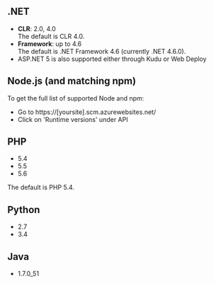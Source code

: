 ## .NET
* **CLR**: 2.0, 4.0  
The default is CLR 4.0.   
* **Framework**: up to 4.6  
The default is .NET Framework 4.6 (currently .NET 4.6.0).
* ASP.NET 5 is also supported either through Kudu or Web Deploy

## Node.js (and matching npm)

To get the full list of supported Node and npm:

* Go to https://[yoursite].scm.azurewebsites.net/
* Click on 'Runtime versions' under API 

## PHP
* 5.4
* 5.5
* 5.6

The default is PHP 5.4. 

## Python
* 2.7
* 3.4

## Java
* 1.7.0_51